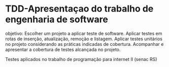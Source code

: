 # TDD-Apresentaçao do trabalho de engenharia de software
objetivo: 
Escolher um projeto a aplicar teste de software. 
Aplicar testes em rotas de inserção, atualização, remoção e listagem.
Aplicar testes unitários no projeto considerando as práticas indicadas de cobertura.
Acompanhar e apresentar a cobertura de testes alcançada no projeto.

Testes aplicados no trabalho de programação para internet II      (senac RS)
